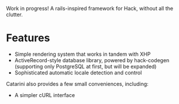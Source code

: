 Work in progress!  A rails-inspired framework for Hack, without all the clutter.

Features
===

- Simple rendering system that works in tandem with XHP 
- ActiveRecord-style database library, powered by hack-codegen (supporting only PostgreSQL at first, but will be expanded)
- Sophisticated automatic locale detection and control 

Catarini also provides a few small conveniences, including:

- A simpler cURL interface